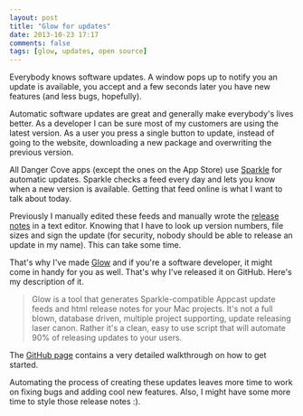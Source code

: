 ```yaml
---
layout: post
title: "Glow for updates"
date: 2013-10-23 17:17
comments: false
tags: [glow, updates, open source]
---
```


Everybody knows software updates. A window pops up to notify you an update is available, 
you accept and a few seconds later you have new features (and less bugs, hopefully).

Automatic software updates are great and generally make everybody's lives
better. As a developer I can be sure most of my customers are using the latest
version. As a user you press a single button to update, instead of going to
the website, downloading a new package and overwriting the previous version.

All Danger Cove apps (except the ones on the App Store) use [Sparkle](http://sparkle.andymatuschak.org/)
for automatic updates. Sparkle checks a feed every day and lets you know when a
new version is available. Getting that feed online is what I want to talk about
today.

<!-- more -->

Previously I manually edited these feeds and manually wrote the [release
notes](http://update.getporthole.com/release_notes/?source=article) in a text
editor. Knowing that I have to look up version numbers, file sizes and sign the
update (for security, nobody should be able to release an update in my name).
This can take some time.

That's why I've made [Glow](https://github.com/DangerCove/Glow) and if you're a
software developer, it might come in handy for you as well. That's why I've
released it on GitHub. Here's my description of it.

> Glow is a tool that generates Sparkle-compatible Appcast update feeds and html release notes for your Mac projects. It's not a full blown, database driven, multiple project supporting, update releasing laser canon. Rather it's a clean, easy to use script that will automate 90% of releasing updates to your users.

The [GitHub page](https://github.com/DangerCove/Glow) contains a very detailed 
walkthrough on how to get started.

Automating the process of creating these updates leaves more time to work on
fixing bugs and adding cool new features. Also, I might have some more time to
style those release notes :).
